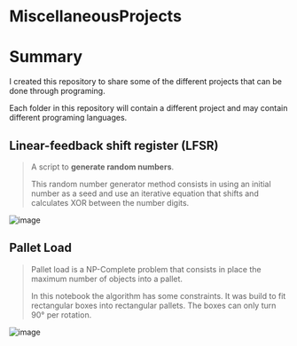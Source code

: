 # MiscellaneousProjects

# Summary
I created this repository to share some of the different projects that can be done through programing.

Each folder in this repository will contain a different project and may contain different programing languages.


## Linear-feedback shift register (LFSR)
> A script to **generate random numbers**.
>
>   This random number generator method consists in using an initial number as a seed
>and use an iterative equation that shifts and calculates XOR between the number digits.

![image](https://user-images.githubusercontent.com/51878106/141319324-8bfa2c3e-db2a-4126-ac29-1158f751be59.png)


## Pallet Load
> Pallet load is a NP-Complete problem that consists in place the maximum
>number of objects into a pallet.
>
> In this notebook the algorithm has some constraints. It was build to fit rectangular boxes
> into rectangular pallets. The boxes can only turn 90° per rotation.


![image](https://user-images.githubusercontent.com/51878106/141319139-fce49ba7-e4a5-4882-9be2-54ff93f423da.png)
